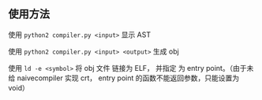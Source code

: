 ## 使用方法

使用 `python2 compiler.py <input>` 显示 AST

使用 `python2 compiler.py <input> <output>` 生成 obj

使用 `ld -e <symbol>` 将 obj 文件 链接为 ELF， 并指定 <symbol> 为 entry point。（由于未给 naivecompiler 实现 crt， entry point 的函数不能返回参数，只能设置为 void）
